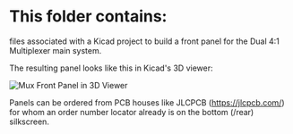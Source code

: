 # This folder contains:

files associated with a Kicad project to build a front panel for the Dual 4:1 Multiplexer main system.

The resulting panel looks like this in Kicad's 3D viewer:

![Mux Front Panel in 3D Viewer](https://user-images.githubusercontent.com/3152962/223170507-abfccb5a-c6fc-4fa6-818b-afe0602cd82b.jpg)

Panels can be ordered from PCB houses like JLCPCB (https://jlcpcb.com/) for whom an order number locator already is on the bottom (/rear) silkscreen.
